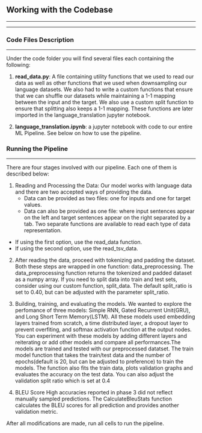 ## Working with the Codebase
---
---

### Code Files Description
---

Under the code folder you will find several files each containing the following: 

1. **read_data.py**: A file containing utility functions that we used to read our data as well as other functions
that we used when downsampling our language datasets. We also had to write a custom functions 
that ensure that we can shuffle our datasets while maintaining a 1-1 mapping between the input and the target. 
We also use a custom split function to ensure that splitting also keeps a 1-1 mapping. 
These functions are later imported in the language_translation jupyter notebook. 


2. **language_translation.ipynb**: a jupyter notebook with code to our entire ML Pipeline. 
See below on how to use the pipeline.

### Running the Pipeline
---

There are four stages involved with our pipeline. Each one of them is described below:

1. Reading and Processing the Data:
Our model works with language data and there are two accepted ways of providing the data.
    - Data can be provided as two files: one for inputs and one for target values. 
    - Data can also be provided as one file: where input sentences appear on the left and target sentences appear on the right separated by a tab. 
Two separate functions are available to read each type of 
data representation. 
* If using the first option, use the read_data function. 
* If using the second option, use the read_tsv_data.

2. After reading the data, proceed with tokenizing and padding the dataset. Both these 
steps are wrapped in one function: data_preprocessing. The data_preprocessing function returns the tokenized 
and padded dataset as a numpy array. If you need to split data into train and test sets,
consider using our custom function, split_data. The default split_ratio is set to 0.40, but can be adjusted 
with the parameter split_ratio.

3. Building, training, and evaluating the models. 
We wanted to explore the perfomance of three models: Simple RNN, Gated Recurrent Unit(GRU), and Long Short Term Memory(LSTM). 
All these models used embedding layers trained from scratch, a time distributed layer, a dropout layer to prevent overfiting, and 
softmax activation function at the output nodes. You can experiment with these models by adding different layers 
and reiterating or add other models and compare all performances.The models are trained and 
tested with our preprocessed datatset. The train model function that takes the train/test data and the number 
of epochs(default is 20, but can be adjusted to preference) to train the models. The function also fits the train data, 
plots validation graphs and evaluates the accuracy on the test data. You can also adjust the 
validation split ratio which is set at 0.4

4. BLEU Score
High accuracies reported in phase 3 did not reflect manually sampled predictions. The CalculateBleuStats function calculates 
the BLEU scores for all prediction and provides another validation metric.

After all modifications are made, run all cells to run the pipeline.



